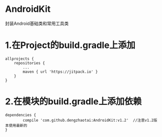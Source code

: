 # AndroidKit
封装Android基础类和常用工具类
# 1.在Project的build.gradle上添加
	allprojects {
		repositories {
			...
			maven { url 'https://jitpack.io' }
		}
	}
# 2.在模块的build.gradle上添加依赖
	dependencies {
	        compile 'com.github.dengzhaotai:AndroidKit:v1.2'  //注意v1.2版本使用最新的
	}
